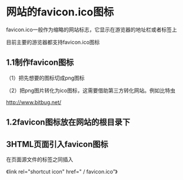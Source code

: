 # 网站的favicon.ico图标

favicon.ico一般作为缩略的网站标志，它显示在游览器的地址栏或者标签上

目前主要的游览器都支持favicon.ico图标

## 1.1制作favicon图标

（1）把先想要的图标切成png图标

（2）把png图片转化为ico图标，这需要借助第三方转化网站。例如比特虫

http://www.bitbug.net/

## 1.2favicon图标放在网站的根目录下



## 3HTML页面引入favicon图标

在页面源文件的<head></head>标签之同插入

《link rel="shortcut icon" href=" / favicon.ico”》
